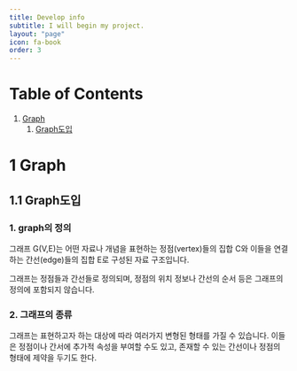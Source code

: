 ```yaml
---
title: Develop info
subtitle: I will begin my project.
layout: "page"
icon: fa-book
order: 3
---
```


# Table of Contents

1. [Graph](#Graph)
    1. [Graph도입](#Graph도입)

# 1 Graph
## 1.1 Graph도입
### 1. graph의 정의

그래프 G(V,E)는 어떤 자료나 개념을 표현하는 정점(vertex)들의 집합 C와 이들을 연결하는 간선(edge)들의 집합 E로 구성된 자료 구조입니다.

그래프는 정점들과 간선들로 정의되며, 정점의 위치 정보나 간선의 순서 등은 그래프의 정의에 포함되지 않습니다.

### 2. 그래프의 종류
그래프는 표현하고자 하는 대상에 따라 여러가지 변형된 형태를 가질 수 있습니다. 이들은 정점이나 간서에 추가적 속성을 부여할 수도 있고, 존재할 수 있는 간선이나 정점의 형태에 제약을 두기도 한다.